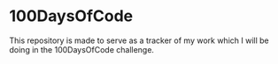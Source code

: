# 100DaysOfCode
This repository is made to serve as a tracker of my work which I will be doing in the 100DaysOfCode challenge.  
